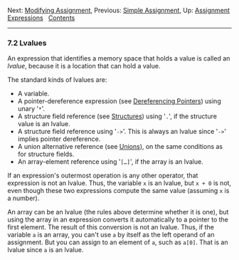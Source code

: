 Next: [Modifying Assignment](Modifying-Assignment.md), Previous:
[Simple Assignment](Simple-Assignment.md), Up: [Assignment
Expressions](Assignment-Expressions.md)  
[Contents](index.md#SEC_Contents "Table of contents")  

------------------------------------------------------------------------


### 7.2 Lvalues 


An expression that identifies a memory space that holds a value is
called an *lvalue*, because it is a location that can hold a value.

The standard kinds of lvalues are:

-   A variable.
-   A pointer-dereference expression (see [Dereferencing
    Pointers](Pointer-Dereference.md)) using unary '`*`'.
-   A structure field reference (see [Structures](Structures.md))
    using '`.`', if the structure value is an lvalue.
-   A structure field reference using '`->`'. This is always an
    lvalue since '`->`' implies pointer dereference.
-   A union alternative reference (see [Unions](Unions.md)), on the
    same conditions as for structure fields.
-   An array-element reference using '`[…]`', if the array is
    an lvalue.

If an expression's outermost operation is any other operator, that
expression is not an lvalue. Thus, the variable `x` is an lvalue, but
`x + 0` is not, even though these two expressions compute the same value
(assuming `x` is a number).

An array can be an lvalue (the rules above determine whether it is one),
but using the array in an expression converts it automatically to a
pointer to the first element. The result of this conversion is not an
lvalue. Thus, if the variable `a` is an array, you can't use `a` by
itself as the left operand of an assignment. But you can assign to an
element of `a`, such as `a[0]`. That is an lvalue since `a` is an
lvalue.
